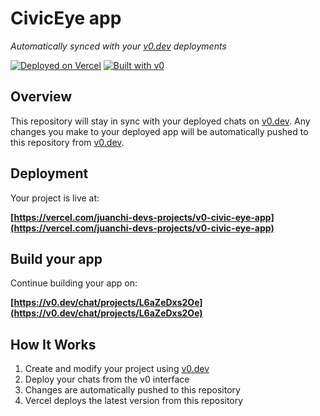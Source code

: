 # CivicEye app

*Automatically synced with your [v0.dev](https://v0.dev) deployments*

[![Deployed on Vercel](https://img.shields.io/badge/Deployed%20on-Vercel-black?style=for-the-badge&logo=vercel)](https://vercel.com/juanchi-devs-projects/v0-civic-eye-app)
[![Built with v0](https://img.shields.io/badge/Built%20with-v0.dev-black?style=for-the-badge)](https://v0.dev/chat/projects/L6aZeDxs2Oe)

## Overview

This repository will stay in sync with your deployed chats on [v0.dev](https://v0.dev).
Any changes you make to your deployed app will be automatically pushed to this repository from [v0.dev](https://v0.dev).

## Deployment

Your project is live at:

**[https://vercel.com/juanchi-devs-projects/v0-civic-eye-app](https://vercel.com/juanchi-devs-projects/v0-civic-eye-app)**

## Build your app

Continue building your app on:

**[https://v0.dev/chat/projects/L6aZeDxs2Oe](https://v0.dev/chat/projects/L6aZeDxs2Oe)**

## How It Works

1. Create and modify your project using [v0.dev](https://v0.dev)
2. Deploy your chats from the v0 interface
3. Changes are automatically pushed to this repository
4. Vercel deploys the latest version from this repository
